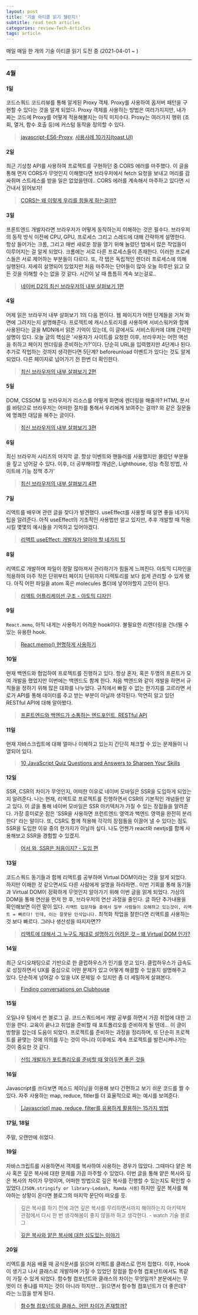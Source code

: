 ```yaml
---
layout: post
title: '기술 아티클 읽기 챌린지!'
subtitle: read tech articles
categories: review-Tech-Articles
tags: article
---
```


매일 매일 한 개의 기술 아티클 읽기 도전 중 (2021-04-01 ~ )

---

### 4월

#### 1일

코드스쿼드 코드리뷰를 통해 알게된 Proxy 객체. Proxy를 사용하여 옵저버 패턴을 구현할 수 있다는 것을 알게 되었다. Proxy 객체를 사용하는 방법은 여러가지지만, 내가 짜는 코드에 Proxy를 어떻게 적용해볼지는 아직 미지수다. Proxy는 여러가지 행위 (조회, 열거, 함수 호출 등)에 커스텀 동작을 정의할 수 있다.

> [javascript-ES6-Proxy](https://dev-momo.tistory.com/entry/javascript-ES6-Proxy), [사용사례 10가지(toast UI)](https://ui.toast.com/weekly-pick/ko_20170313)

#### 2일

최근 기상청 API를 사용하여 프로젝트를 구현하던 중 CORS 에러를 마주했다. 이 글을 통해 먼저 CORS가 무엇인지 이해했다면 브라우저에서 fetch 요청을 보내고 머리를 감싸쥐며 스트레스를 받을 일은 없었을텐데.. CORS 에러를 계속해서 마주하고 있다면 시간내서 읽어보자!

> [CORS는 왜 이렇게 우리를 힘들게 하는걸까?](https://evan-moon.github.io/2020/05/21/about-cors/)

#### 3일

프론트엔드 개발자라면 브라우저가 어떻게 동작하는지 이해하는 것은 필수다. 브라우저의 동작 방식 이전에 CPU, GPU, 프로세스 그리고 스레드에 대해 간략하게 설명한다. 항상 들어가는 크롬, 그리고 매번 새로운 창을 열기 위해 눌렀던 탭에서 많은 작업들이 이루어지는 걸 알게 되었다. 크롬에는 서로 다른 프로세스들이 존재한다. 이러한 프로세스들은 서로 제어하는 부분들이 다르다. 또, 각 탭은 독립적인 렌더러 프로세스에 의해 실행된다. 자세히 설명되어 있었지만 처음 마주하는 단어들이 많아 오늘 하루만 읽고 모든 것을 이해할 수는 없을 것 같다. 시간이 날 때 틈틈히 계속 보는걸로..

> [네이버 D2의 최신 브라우저의 내부 살펴보기 1편 ](https://d2.naver.com/helloworld/2922312)

#### 4일

어제 읽은 브라우저 내부 살펴보기 1의 다음 편이다. 웹 페이지가 어떤 단계들을 거쳐 화면에 그려지는지 설명해준다. 프로젝트에 캐시스토리지를 사용하며 서비스워커와 함께 사용된다는 글을 MDN에서 읽은 기억이 있는데, 이 글에서도 서비스워커에 대해 간략한 설명이 있다. 오늘 글의 핵심은 '사용자가 사이트를 요청한 이후, 브라우저는 어떤 액션을 취하고 페이지 렌더링을 준비하는가?'이다. 단순히 URL을 입력했지만 4단계나 된다. 추가로 작업하는 것까지 생각한다면 5단계? beforeunload 이벤트가 있다는 것도 알게되었다. 다른 페이지로 넘어가기 전 한번 더 확인한다.

> [최신 브라우저의 내부 살펴보기 2편 ](https://d2.naver.com/helloworld/9274593)

#### 5일

DOM, CSSOM 등 브라우저가 리소스를 어떻게 화면에 렌더링을 해줄까? HTML 문서를 바탕으로 브라우저는 어떠한 절차를 통해서 우리에게 보여주는 걸까? 와 같은 질문들에 명쾌한 대답을 해주는 글이다.

> [최신 브라우저의 내부 살펴보기 3편 ](https://d2.naver.com/helloworld/5237120)

#### 6일

최신 브라우저 시리즈의 마지막 글. 항상 이벤트와 핸들러를 사용했지만 몰랐던 부분들을 짚고 넘어갈 수 있다. 이후, 더 공부해야할 개념은, Lighthouse, 성능 측정 방법, 사이트에 기능 정책 추가'

> [최신 브라우저의 내부 살펴보기 4편 ](https://d2.naver.com/helloworld/6204533)

#### 7일

리액트를 배우며 관련 글을 찾다가 발견했다. useEffect를 사용할 때 알면 좋을 네가지 팁을 알려준다. 아직 useEffect의 기초적인 사용법만 알고 있지만, 추후 개발할 때 적용시킬 몇몇의 예시들을 기억하고 있어야겠다.

> [리액트 useEffect: 개발자가 알아야 할 네가지 팁](https://ui.toast.com/weekly-pick/ko_20200916)

#### 8일

리액트로 개발하며 파일이 정말 많아져서 관리하기가 힘들게 느껴진다. 아토믹 디자인을 적용하여 아주 작은 단위부터 페이지 단위까지 디렉토리를 보다 쉽게 관리할 수 있게 됐다. 아직 어떤 파일을 atom 혹은 molecules 폴더에 넣어야할지 고민이 된다.

> [리액트 어플리케이션 구조 - 아토믹 디자인](https://ui.toast.com/weekly-pick/ko_20200213)

#### 9일

`React.memo`, 아직 내게는 사용하기 어려운 hook이다. 불필요한 리렌더링을 건너뛸 수 있는 유용한 hook.

> [React.memo() 현명하게 사용하기](https://ui.toast.com/weekly-pick/ko_20190731)

#### 10일

현재 백엔드와 협업하여 프로젝트를 진행하고 있다. 항상 혼자, 혹은 두명의 프론트가 모여 개발을 했었지만 이번에는 백엔드도 함께 한다. 처음 백엔드와 같이 개발을 하면서 규칙들을 정하기 위해 많은 대화를 나누었다. 규칙에서 빠질 수 없는 한가지를 고르라면 서로가 API를 통해 데이터를 주고 받는 부분이 아닐까 생각된다. 막연히 알고 있던 RESTful API에 대해 알아봤다.

> [프론트엔드와 백엔드가 소통하는 엔드포인트, RESTful API](https://evan-moon.github.io/2020/04/07/about-restful-api/)

#### 11일

현재 자바스크립트에 대해 얼마나 이해하고 있는지 간단히 체크할 수 있는 문제들이 나열되어 있다.

> [10 JavaScript Quiz Questions and Answers to Sharpen Your Skills](https://typeofnan.dev/10-javascript-quiz-questions-and-answers/)

#### 12일

SSR, CSR의 차이가 무엇인지, 어떠한 이유로 네이버 모바일은 SSR을 도입하게 되었는지 알려준다. 나는 현재, 리액트로 프로젝트를 진행하면서 CSR의 기본적인 개념들만 알고 있다. 이 글을 통해 네이버 모바일은 SSR 아키텍처가 가질 수 있는 장점들을 알려준다. 가장 흥미로운 점은 'SSR을 사용하면 프런트엔드 영역과 백엔드 영역을 완전히 분리한다' 라는 말이다. 또, CSR도 함께 적용해 각각의 장점들을 이끌어 낼 수 있다는 점도 SSR을 도입한 이유 중의 한가지가 아닐까 싶다. 나도 언젠가 react와 nextjs를 함께 사용해보고 SSR을 경험할 수 있겠지.

> [어서 와, SSR은 처음이지? - 도입 편](https://d2.naver.com/helloworld/7804182)

#### 13일

코드스쿼드 동기들과 함께 리액트를 공부하며 Virtual DOM이라는 것을 알게 되었다. 하지만 이해한 것 같으면서도 다른 사람에게 설명을 하라하면.. 이번 기회를 통해 동기들과 Virtual DOM이 정확하게 무엇인지 알아가기 위해 이번 글을 읽게 되었다. 가상의 DOM을 통해 연산을 먼저 한 후, 브라우저의 연산 과정을 줄인다. 글 하단 추가내용을 확인해보면 이런 말이 있다. `리액트 입문자들 중에서 일부 사람들이 오해하고 있는것이, 리액트 = 빠르다! 인데, 이는 잘못된 인식입니다.` 최적화 작업을 잘한다면 리액트를 사용하는 것 보다 빠르다. 그러나 생산성을 따지자면??

> [리액트에 대해서 그 누구도 제대로 설명하기 어려운 것 – 왜 Virtual DOM 인가?](https://velopert.com/3236)

#### 14일

최근 오디오채팅으로 기반으로 한 클럽하우스가 인기를 얻고 있다. 클럽하우스가 급속도로 성장하면서 UX를 중심으로 어떤 문제가 있고 어떻게 해결할 수 있을지 설명해주고 있다. 단순하게 넘어갈 수 있을 UX 문제일 수 있지만 좀 더 세밀하게 살펴본다.

> [Finding conversations on Clubhouse](https://builtformars.com/clubhouse-conversations/)

#### 15일

오일나우 팀에서 쓴 블로그 글. 코드스쿼드에서 개발 공부를 하면서 가끔 취업에 대한 고민을 한다. 교육이 끝나고 취업을 준비할 때 포트폴리오를 준비하게 될 텐데... 이 글이 방향을 잡는데 도움이 되었다. 프로젝트를 준비하는 과정을 정리하며, 또 단순히 프로젝트를 끝맺는 것에 의의를 두는 것이 아니라 이후에도 계속 프로젝트를 발전시켜나가는 것이 중요한 것 같다.

> [신입 개발자가 포트폴리오를 준비할 때 알아두면 좋은 것들](https://medium.com/%EC%98%A4%EC%9D%BC%EB%82%98%EC%9A%B0-%ED%8C%80-%EB%B8%94%EB%A1%9C%EA%B7%B8/%EC%A3%BC%EB%8B%88%EC%96%B4-%EA%B0%9C%EB%B0%9C%EC%9E%90%EA%B0%80-%ED%8F%AC%ED%8A%B8%ED%8F%B4%EB%A6%AC%EC%98%A4%EB%A5%BC-%EC%A4%80%EB%B9%84%ED%95%A0-%EB%95%8C-%EC%95%8C%EC%95%84%EB%91%90%EB%A9%B4-%EC%A2%8B%EC%9D%80-%EA%B2%83%EB%93%A4-ac5304a9ecb9)

#### 16일

Javascript를 쓰다보면 메소드 체이닝을 이용해 보다 간편하고 보기 쉬운 코드를 짤 수 있다. 자주 사용하는 map, reduce, fitler를 더 효율적으로 짜는 예시를 보여준다.

> [[Javascript] map, reduce, filter를 유용하게 활용하는 15가지 방법](https://dongmin-jang.medium.com/javascript-15%EA%B0%80%EC%A7%80-%EC%9C%A0%EC%9A%A9%ED%95%9C-map-reduce-filter-bfbc74f0debd)

#### 17일, 18일

주말, 오랜만에 쉬었다.

#### 19일

자바스크립트를 사용하면서 객체를 복사하여 사용하는 경우가 많았다. 그때마다 얕은 복사 혹은 깊은 복사에 대한 문제를 가끔 마주할 수 있었다. 이번 글을 통해 얕은 복사와 깊은 복사의 차이가 무엇이며, 어떠한 방법으로 깊은 복사를 진행할 수 있는지도 확인할 수 있었다.(`JSON.stringify or library-Lodash, Ramda 사용`) 하지만 깊은 복사를 해야하는 상황이 온다면 블로그의 마지막 문단이 떠오를 듯.

> 깊은 복사를 하기 전에 과연 깊은 복사를 무리하면서까지 해야하는지 아키텍쳐 관점에서 다시 한 번 생각해봄이 좋지 않을까 하고 생각한다. - watch 기술 블로그

> [깊은 복사와 얕은 복사에 대한 심도있는 이야기](https://medium.com/watcha/%EA%B9%8A%EC%9D%80-%EB%B3%B5%EC%82%AC%EC%99%80-%EC%96%95%EC%9D%80-%EB%B3%B5%EC%82%AC%EC%97%90-%EB%8C%80%ED%95%9C-%EC%8B%AC%EB%8F%84%EC%9E%88%EB%8A%94-%EC%9D%B4%EC%95%BC%EA%B8%B0-2f7d797e008a)

#### 20일

리액트를 처음 배울 때 공식문서를 읽으며 리액트를 클래스로 먼저 접했다. 이후, Hook이 생기고 나서 클래스로 개발하며 가질 수 있었던 장점을 함수형 컴포넌트에서도 똑같이 가질 수 있게 되었다. 함수형 컴포넌트와 클래스의 차이는 무엇일까? 본문에서는 무엇이 더 좋냐를 따지는 것이 아니라 하지만... 읽으면서 함수형 컴포넌트가 더 좋은데? 라는 느낌을 받게 된다.

> [함수형 컴포넌트와 클래스, 어떤 차이가 존재할까?](https://overreacted.io/ko/how-are-function-components-different-from-classes/)
